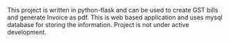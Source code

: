 This project is written in python-flask and can be used to 
create GST bills and generate Invoice as pdf.
This is web based application and uses mysql database for storing the information.
Project is not under active development.
